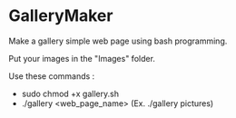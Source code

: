 # GalleryMaker

Make a gallery simple web page using bash programming.

Put your images in the "Images" folder.

Use these commands :
  - sudo chmod +x gallery.sh
  - ./gallery <web_page_name>  (Ex. ./gallery pictures)
